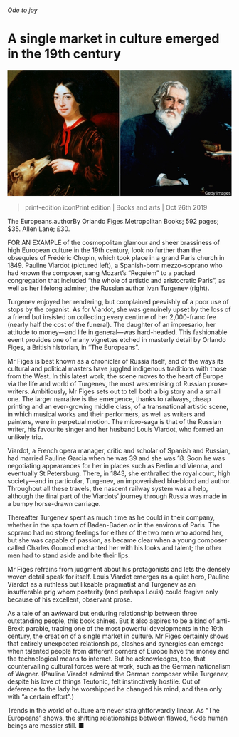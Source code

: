 ###### Ode to joy

# A single market in culture emerged in the 19th century 

![image](images/20191026_BKP002_0.jpg) 

> print-edition iconPrint edition | Books and arts | Oct 26th 2019 

The Europeans.authorBy Orlando Figes.Metropolitan Books; 592 pages; $35. Allen Lane; £30. 

FOR AN EXAMPLE of the cosmopolitan glamour and sheer brassiness of high European culture in the 19th century, look no further than the obsequies of Frédéric Chopin, which took place in a grand Paris church in 1849. Pauline Viardot (pictured left), a Spanish-born mezzo-soprano who had known the composer, sang Mozart’s “Requiem” to a packed congregation that included “the whole of artistic and aristocratic Paris”, as well as her lifelong admirer, the Russian author Ivan Turgenev (right). 

Turgenev enjoyed her rendering, but complained peevishly of a poor use of stops by the organist. As for Viardot, she was genuinely upset by the loss of a friend but insisted on collecting every centime of her 2,000-franc fee (nearly half the cost of the funeral). The daughter of an impresario, her attitude to money—and life in general—was hard-headed. This fashionable event provides one of many vignettes etched in masterly detail by Orlando Figes, a British historian, in “The Europeans”. 

Mr Figes is best known as a chronicler of Russia itself, and of the ways its cultural and political masters have juggled indigenous traditions with those from the West. In this latest work, the scene moves to the heart of Europe via the life and world of Turgenev, the most westernising of Russian prose-writers. Ambitiously, Mr Figes sets out to tell both a big story and a small one. The larger narrative is the emergence, thanks to railways, cheap printing and an ever-growing middle class, of a transnational artistic scene, in which musical works and their performers, as well as writers and painters, were in perpetual motion. The micro-saga is that of the Russian writer, his favourite singer and her husband Louis Viardot, who formed an unlikely trio. 

Viardot, a French opera manager, critic and scholar of Spanish and Russian, had married Pauline Garcia when he was 39 and she was 18. Soon he was negotiating appearances for her in places such as Berlin and Vienna, and eventually St Petersburg. There, in 1843, she enthralled the royal court, high society—and in particular, Turgenev, an impoverished blueblood and author. Throughout all these travels, the nascent railway system was a help, although the final part of the Viardots’ journey through Russia was made in a bumpy horse-drawn carriage. 

Thereafter Turgenev spent as much time as he could in their company, whether in the spa town of Baden-Baden or in the environs of Paris. The soprano had no strong feelings for either of the two men who adored her, but she was capable of passion, as became clear when a young composer called Charles Gounod enchanted her with his looks and talent; the other men had to stand aside and bite their lips. 

Mr Figes refrains from judgment about his protagonists and lets the densely woven detail speak for itself. Louis Viardot emerges as a quiet hero, Pauline Viardot as a ruthless but likeable pragmatist and Turgenev as an insufferable prig whom posterity (and perhaps Louis) could forgive only because of his excellent, observant prose. 

As a tale of an awkward but enduring relationship between three outstanding people, this book shines. But it also aspires to be a kind of anti-Brexit parable, tracing one of the most powerful developments in the 19th century, the creation of a single market in culture. Mr Figes certainly shows that entirely unexpected relationships, clashes and synergies can emerge when talented people from different corners of Europe have the money and the technological means to interact. But he acknowledges, too, that countervailing cultural forces were at work, such as the German nationalism of Wagner. (Pauline Viardot admired the German composer while Turgenev, despite his love of things Teutonic, felt instinctively hostile. Out of deference to the lady he worshipped he changed his mind, and then only with “a certain effort”.) 

Trends in the world of culture are never straightforwardly linear. As “The Europeans” shows, the shifting relationships between flawed, fickle human beings are messier still. ■ 

